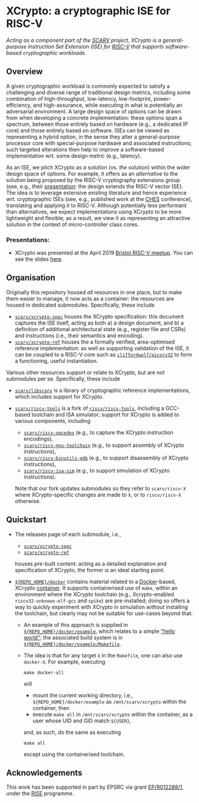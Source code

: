 # XCrypto: a cryptographic ISE for RISC-V

<!--- -------------------------------------------------------------------- --->

*Acting as a component part of the 
[SCARV](https://www.scarv.org)
project,
XCrypto is a general-purpose Instruction Set Extension (ISE) for
[RISC-V](https://riscv.org)
that supports software-based cryptographic workloads.*

<!--- -------------------------------------------------------------------- --->

## Overview

A given cryptographic workload is commonly expected to satisfy a 
challenging and diverse range of traditional design metrics, 
including some combination of high-throughput, low-latency, low-footprint, power-efficiency, and high-assurance,
while executing in what is potentially an adversarial environment.
A large design space of options can be drawn from when developing
a concrete implementation: these options span a spectrum, between 
those entirely based on hardware (e.g., a dedicated IP core)
and
those entirely based on software.
ISEs can be viewed as representing a hybrid option, in the sense 
they alter a general-purpose processor core with special-purpose 
hardware and associated instructions; such targeted alterations 
then help to improve a software-based implementation wrt. some
design metric (e.g., latency).

As an ISE, we pitch XCrypto as *a* solution (vs. *the* solution) 
within the wider design space of options.  For example, it offers
as an *alternative* to the solution being proposed by the RISC-V 
cryptography extensions group (see, e.g., their
[presentation](https://www.youtube.com/watch?v=dcW6a7SO2zE):
the design extends the RISC-V vector ISE).
The idea is to leverage extensive existing literature and hence
experience wrt. cryptographic ISEs (see, e.g., published work at
the
[CHES](https://dblp.uni-trier.de/db/conf/ches)
conference), translating and applying it to RISC-V.
Although potentially less performant than alternatives, we expect
implementations using XCrypto to be more lightweight and flexible; 
as a result, we view it as representing an attractive solution in
the context of micro-controller class cores.

### Presentations:

- XCrypto was presented at the April 2019 
  [Bristol RISC-V meetup](https://www.meetup.com/Bristol-RISC-V-Meetup-Group/).
  You can see the slides [here](./doc/riscv-meetup-bristol-slides.pdf).

<!--- -------------------------------------------------------------------- --->

## Organisation

Originally this repository housed *all* resources in one place,
but to make them easier to manage, it *now* acts as a container: 
the resources are housed in dedicated submodules.  Specifically, 
these include

- [`scarv/xcrypto-spec`](https://github.com/scarv/xcrypto-spec)
  houses the
  XCrypto specification:
  this document captures the ISE itself, acting as both
  a) a design document,
     and
  b) a definition of additional architectural 
     state
     (e.g., register file and CSRs)
     and
     instructions
     (i.e., their semantics and encoding).
- [`scarv/xcrypto-ref`](https://github.com/scarv/xcrypto-ref)
  houses the
  a formally verified, area-optimised reference implementation:
  as well as supporting validation of the ISE, it can be coupled
  to a RISC-V core such as
  [`cliffordwolf/picorv32`](https://github.com/cliffordwolf/picorv32)
  to form a functioning, useful instantiation.

Various other resources support or relate to XCrypto, but are not
submodules per se.
Specifically, these include

- [`scarv/libscarv`](https://github.com/scarv/libscarv)
  is a library of cryptographic reference implementations, which
  includes support for XCrypto.
- [`scarv/riscv-tools`](https://github.com/scarv/riscv-tools)
  is a fork of
  [`riscv/riscv-tools`](https://github.com/riscv/riscv-tools),
  including a GCC-based toolchain and ISA simulator; support for
  XCrypto is added to various components, including

  - [`scarv/riscv-opcodes`](https://github.com/scarv/riscv-opcodes)
    (e.g., to capture the XCrypto instruction encodings),
  - [`scarv/riscv-gnu-toolchain`](https://github.com/scarv/riscv-gnu-toolchain)
    (e.g., to support    assembly of XCrypto instructions),
  - [`scarv/riscv-binutils-gdb`](https://github.com/scarv/riscv-binutils-gdb)
    (e.g., to support disassembly of XCrypto instructions),
  - [`scarv/riscv-isa-sim`](https://github.com/scarv/riscv-isa-sim)
    (e.g., to support  simulation of XCrypto instructions).

  Note that our fork updates submodules so they refer to
  `scarv/riscv-X`
  where XCrypto-specific changes are made to `X`, or to
  `riscv/riscv-X`
  otherwise.

<!--- -------------------------------------------------------------------- --->

## Quickstart

- The releases page of each submodule, i.e.,

  - [`scarv/xcrypto-spec`](https://github.com/scarv/xcrypto-spec/releases)
  - [`scarv/xcrypto-ref`](https://github.com/scarv/xcrypto-ref/releases)

  houses pre-built content: acting as a detailed explanation and
  specification of XCrypto, the former is an ideal starting point.

- [`${REPO_HOME}/docker`](./docker)
  contains material related to a
  [Docker](https://www.docker.com/)-based,
  XCrypto
  [container](https://cloud.docker.com/u/scarv/repository/docker/scarv/xcrypto).
  It supports containerised use of `make`, within an environment 
  where the XCrypto toolchain 
  (e.g., Xcrypto-enabled `riscv32-unknown-elf-gcc` and `spike`)
  are pre-installed; doing so offers a way to quickly experiment 
  with XCrypto in simulation *without* installing the toolchain,
  but clearly may not be suitable for use-cases beyond that.

  - An example of this approach is supplied in 
    [`${REPO_HOME}/docker/example`](./docker/example),
    which relates to a simple
    ["hello world"](https://en.wikipedia.org/wiki/"Hello,_World!"_program);
    the associated build system is in
    [`${REPO_HOME}/docker/example/Makefile`](./docker/example/Makefile).

  - The idea is that for any target `X` in the `Makefile`, one
    can also use `docker-X`.  For example, executing

    ```
    make docker-all
    ```

    will

    - mount the current working directory, i.e.,
      `${REPO_HOME}/docker/example`
      as 
      `/mnt/scarv/xcrypto` 
      within the container,
      then
    - execute `make all` in 
      `/mnt/scarv/xcrypto` 
      within the container,
      as a user whose UID and GID match `${USER}`,

    and, as such, do the same as executing

    ```
    make all
    ```

    except using the containerised toolchain.

<!--- -------------------------------------------------------------------- --->

## Acknowledgements

This work has been supported in part by EPSRC via grant 
[EP/R012288/1](https://gow.epsrc.ukri.org/NGBOViewGrant.aspx?GrantRef=EP/R012288/1),
under the [RISE](http://www.ukrise.org) programme.

<!--- -------------------------------------------------------------------- --->
